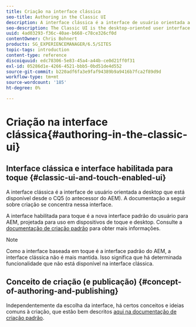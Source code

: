 ```yaml
---
title: Criação na interface clássica
seo-title: Authoring in the Classic UI
description: A interface clássica é a interface de usuário orientada a desktop que está disponível desde o CQ5. A documentação a seguir sobre criação se concentra nessa interface. A interface baseada em toque é a nova interface padrão do usuário para AEM, projetada para uso em dispositivos de toque e desktop. Consulte a documentação de criação padrão para obter mais informações.
seo-description: The Classic UI is the desktop-oriented user interface that as been available since CQ5. The following documentation on authoring is focused on this UI. The touch-based UI is the new standard user interface for AEM, designed for use on both touch and desktop devices. Please see the standard authoring documentation for further information.
uuid: 4ad03293-f36c-40ae-b668-c78ce326cf0d
contentOwner: Chris Bohnert
products: SG_EXPERIENCEMANAGER/6.5/SITES
topic-tags: introduction
content-type: reference
discoiquuid: edc78306-5e83-45a4-a44b-ce0d21ff0f31
exl-id: 05286d1e-4266-4521-bbb5-0bd51de4d552
source-git-commit: b220adf6fa3e9faf94389b9a9416b7fca2f89d9d
workflow-type: tm+mt
source-wordcount: '185'
ht-degree: 0%

---
```


# Criação na interface clássica{#authoring-in-the-classic-ui}

## Interface clássica e interface habilitada para toque {#classic-ui-and-touch-enabled-ui}

A interface clássica é a interface de usuário orientada a desktop que está disponível desde o CQ5 (o antecessor do AEM). A documentação a seguir sobre criação se concentra nessa interface.

A interface habilitada para toque é a nova interface padrão do usuário para AEM, projetada para uso em dispositivos de toque e desktop. Consulte a [documentação de criação padrão](/help/sites-authoring/author.md) para obter mais informações.

>[!NOTE]
>
>Como a interface baseada em toque é a interface padrão do AEM, a interface clássica não é mais mantida. Isso significa que há determinada funcionalidade que não está disponível na interface clássica.

## Conceito de criação (e publicação) {#concept-of-authoring-and-publishing}

Independentemente da escolha da interface, há certos conceitos e ideias comuns à criação, que estão bem descritos [aqui na documentação de criação padrão](/help/sites-authoring/author.md#concept-of-authoring-and-publishing).
